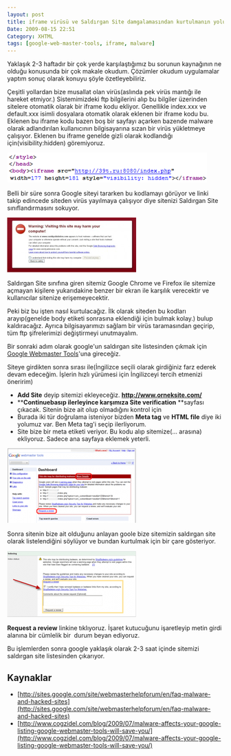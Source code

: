 ```yaml
---
layout: post
title: iframe virüsü ve Saldırgan Site damgalamasından kurtulmanın yolu
Date: 2009-08-15 22:51
Category: XHTML
tags: [google-web-master-tools, iframe, malware]
---
```


Yaklaşık 2-3 haftadır bir çok yerde karşılaştığımız bu sorunun
kaynağının ne olduğu konusunda bir çok makale okudum. Çözümler okudum
uygulamalar yaptım sonuç olarak konuyu şöyle özetleyebiliriz.

Çeşitli yollardan bize musallat olan virüs(aslında pek virüs mantığı ile
hareket etmiyor.) Sistemimizdeki ftp bilgilerini alıp bu bilgiler
üzerinden sitelere otomatik olarak bir iframe kodu ekliyor. Genellikle
index.xxx ve default.xxx isimli dosyalara otomatik olarak eklenen bir
iframe kodu bu. Eklenen bu iframe kodu bazen boş bir sayfayı açarken
bazende malware olarak adlandırılan kullanıcının bilgisayarına sızan bir
virüs yükletmeye çalışıyor. Eklenen bu iframe genelde gizli olarak
kodlandığı için(visibility:hidden) göremiyoruz.

![iframe_kodu][]

Belli bir süre sonra Google siteyi tararken bu kodlamayı görüyor ve
linki takip edincede siteden virüs yayılmaya çalışıyor diye sitenizi
Saldırgan Site sınıflandırmasını sokuyor. 

![google-warning][]

Saldırgan Site sınıfına giren sitemiz Google Chrome ve Firefox ile
sitemize açmayan kişilere yukarıdakine benzer bir ekran ile karşılık
verecektir ve kullanıcılar sitenize erişemeyecektir. 

Peki biz bu işten nasıl kurtulacağız. İlk olarak siteden bu kodları
arayıp(genelde body etiketi sonrasına eklendiği için bulmak kolay.)
bulup kaldıracağız. Ayrıca bilgisayarımızı sağlam bir virüs taramasından
geçirip, tüm ftp şifrelerimizi değiştirmeyi unutmayalım. 

Bir sonraki adım olarak google'un saldırgan site listesinden çıkmak için
[Google Webmaster Tools][]'una gireceğiz.

Siteye girdikten sonra sırası ile(İngilizce seçili olarak girdiğiniz
farz ederek devam edeceğim. İşlerin hızlı yürümesi için İngilizceyi
tercih etmenizi öneririm)

-   **Add Site** deyip sitemizi
    ekleyeceğiz. **http://www.orneksite.com/**
-   ****Continue**basıp ilerleyince karşımıza** Site
    verification** **sayfası çıkacak. Sitenin bize ait olup olmadığını
    kontrol için
-   Burada iki tür doğrulama isteniyor bizden **Meta tag** ve **HTML
    file** diye iki yolumuz var. Ben Meta tag'i seçip ilerliyorum. 
-   Site bize bir meta etiketi veriyor. Bu kodu alıp
    sitemize(<head>...</head> arasına) ekliyoruz. Sadece ana sayfaya
    eklemek yeterli. 

![google-webmaster-tools][]

Sonra sitenin bize ait olduğunu anlayan goole bize sitemizin saldırgan
site olarak listelendiğini söylüyor ve bundan kurtulmak için bir çare
gösteriyor. 

![badware][]

**Request a review** linkine tıklıyoruz. İşaret kutucuğunu işaretleyip
metin girdi alanına bir cümlelik bir  durum beyan ediyoruz. 

Bu işlemlerden sonra google yaklaşık olarak 2-3 saat içinde sitemizi
saldırgan site listesinden çıkarıyor.

## Kaynaklar

-   [http://sites.google.com/site/webmasterhelpforum/en/faq-malware-and-hacked-sites](http://sites.google.com/site/webmasterhelpforum/en/faq-malware-and-hacked-sites)
-   [http://www.cogzidel.com/blog/2009/07/malware-affects-your-google-listing-google-webmaster-tools-will-save-you/](http://www.cogzidel.com/blog/2009/07/malware-affects-your-google-listing-google-webmaster-tools-will-save-you/)

  [iframe_kodu]: /images/iframe_kodu1.gif
    "iframe_kodu"
  [google-warning]: /images/google-warning-300x127.jpg
    "google-warning"
  [Google Webmaster Tools]: http://www.google.com/webmasters/tools/
    "Google Webmaster Tools"
  [google-webmaster-tools]: /images/google-webmaster-tools-300x173.png
    "google-webmaster-tools"
  [badware]: /images/badware-300x154.png
    "badware"
